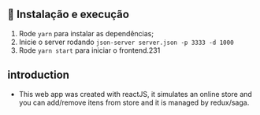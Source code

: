 ## 🚀 Instalação e execução

1. Rode `yarn` para instalar as dependências;
2. Inicie o server rodando `json-server server.json -p 3333 -d 1000`
3. Rode `yarn start` para iniciar o frontend.231

## introduction

- This web app was created with reactJS, it simulates an online store and you can add/remove itens from store and it is managed by redux/saga.
